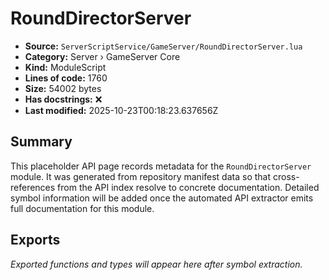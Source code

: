 # RoundDirectorServer

- **Source:** `ServerScriptService/GameServer/RoundDirectorServer.lua`
- **Category:** Server › GameServer Core
- **Kind:** ModuleScript
- **Lines of code:** 1760
- **Size:** 54002 bytes
- **Has docstrings:** ❌
- **Last modified:** 2025-10-23T00:18:23.637656Z

## Summary

This placeholder API page records metadata for the `RoundDirectorServer` module. It was generated
from repository manifest data so that cross-references from the API index resolve to
concrete documentation. Detailed symbol information will be added once the automated
API extractor emits full documentation for this module.

## Exports

_Exported functions and types will appear here after symbol extraction._
